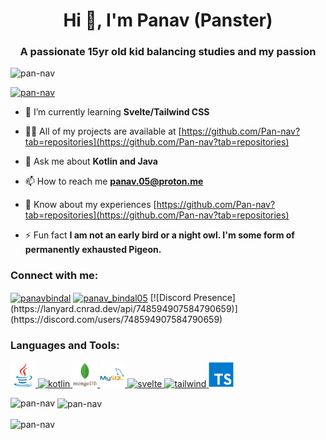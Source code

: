 <h1 align="center">Hi 👋, I'm Panav (Panster)</h1>
<h3 align="center">A passionate 15yr old kid balancing studies and my passion</h3>

<p align="left"> <img src="https://komarev.com/ghpvc/?username=pan-nav&label=Profile%20views&color=0e75b6&style=flat" alt="pan-nav" /> </p>

<p align="left"> <a href="https://github.com/ryo-ma/github-profile-trophy"><img src="https://github-profile-trophy.vercel.app/?username=pan-nav" alt="pan-nav" /></a> </p>

- 🌱 I’m currently learning **Svelte/Tailwind CSS**

- 👨‍💻 All of my projects are available at [https://github.com/Pan-nav?tab=repositories](https://github.com/Pan-nav?tab=repositories)

- 💬 Ask me about **Kotlin and Java**

- 📫 How to reach me **panav.05@proton.me**

- 📄 Know about my experiences [https://github.com/Pan-nav?tab=repositories](https://github.com/Pan-nav?tab=repositories)

- ⚡ Fun fact **I am not an early bird or a night owl. I'm some form of permanently exhausted Pigeon.**

<h3 align="left">Connect with me:</h3>
<p align="left">
<a href="https://twitter.com/panavbindal" target="blank"><img align="center" src="https://raw.githubusercontent.com/rahuldkjain/github-profile-readme-generator/master/src/images/icons/Social/twitter.svg" alt="panavbindal" height="30" width="40" /></a>
<a href="https://instagram.com/panav_bindal05" target="blank"><img align="center" src="https://raw.githubusercontent.com/rahuldkjain/github-profile-readme-generator/master/src/images/icons/Social/instagram.svg" alt="panav_bindal05" height="30" width="40" /></a>
[![Discord Presence](https://lanyard.cnrad.dev/api/748594907584790659)](https://discord.com/users/748594907584790659)
</p>

<h3 align="left">Languages and Tools:</h3>
<p align="left"> <a href="https://www.java.com" target="_blank" rel="noreferrer"> <img src="https://raw.githubusercontent.com/devicons/devicon/master/icons/java/java-original.svg" alt="java" width="40" height="40"/> </a> <a href="https://kotlinlang.org" target="_blank" rel="noreferrer"> <img src="https://www.vectorlogo.zone/logos/kotlinlang/kotlinlang-icon.svg" alt="kotlin" width="40" height="40"/> </a> <a href="https://www.mongodb.com/" target="_blank" rel="noreferrer"> <img src="https://raw.githubusercontent.com/devicons/devicon/master/icons/mongodb/mongodb-original-wordmark.svg" alt="mongodb" width="40" height="40"/> </a> <a href="https://www.mysql.com/" target="_blank" rel="noreferrer"> <img src="https://raw.githubusercontent.com/devicons/devicon/master/icons/mysql/mysql-original-wordmark.svg" alt="mysql" width="40" height="40"/> </a> <a href="https://svelte.dev" target="_blank" rel="noreferrer"> <img src="https://upload.wikimedia.org/wikipedia/commons/1/1b/Svelte_Logo.svg" alt="svelte" width="40" height="40"/> </a> <a href="https://tailwindcss.com/" target="_blank" rel="noreferrer"> <img src="https://www.vectorlogo.zone/logos/tailwindcss/tailwindcss-icon.svg" alt="tailwind" width="40" height="40"/> </a> <a href="https://www.typescriptlang.org/" target="_blank" rel="noreferrer"> <img src="https://raw.githubusercontent.com/devicons/devicon/master/icons/typescript/typescript-original.svg" alt="typescript" width="40" height="40"/> </a> </p>

<p><img align="left" src="https://github-readme-stats.vercel.app/api/top-langs?username=pan-nav&show_icons=true&locale=en&layout=compact" alt="pan-nav" /></p>

<p>&nbsp;<img align="center" src="https://github-readme-stats.vercel.app/api?username=pan-nav&show_icons=true&locale=en" alt="pan-nav" /></p>

<p><img align="center" src="https://github-readme-streak-stats.herokuapp.com/?user=pan-nav&" alt="pan-nav" /></p>
